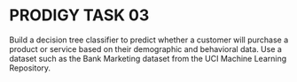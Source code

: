 # PRODIGY TASK 03
Build a decision tree classifier to predict whether a customer will purchase a product or service based on their demographic and behavioral data. Use a dataset such as the Bank Marketing dataset from the UCI Machine Learning Repository.
